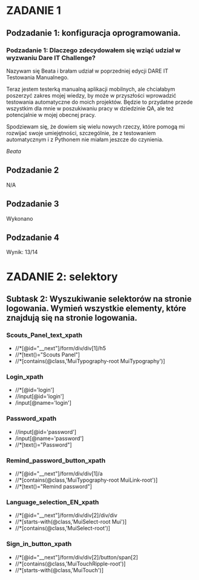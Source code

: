# ZADANIE 1
## Podzadanie 1: konfiguracja oprogramowania.
### Podzadanie 1: Dlaczego zdecydowałem się wziąć udział w wyzwaniu Dare IT Challenge?

Nazywam się Beata i brałam udział w poprzedniej edycji DARE IT Testowania Manualnego.

Teraz jestem testerką manualną aplikacji mobilnych, ale chciałabym poszerzyć zakres mojej wiedzy, by może w przyszłości wprowadzić testowania automatyczne do moich projektów. Będzie to przydatne przede wszystkim dla mnie w poszukiwaniu pracy w dziedzinie QA, ale też potencjalnie w mojej obecnej pracy.

Spodziewam się, że dowiem się wielu nowych rzeczy, które pomogą mi rozwijać swoje umiejętności, szczególnie, że z testowaniem automatycznym i z Pythonem nie miałam jeszcze do czynienia.

*Beata*


## Podzadanie 2
N/A


## Podzadanie 3
Wykonano

## Podzadanie 4

Wynik: 13/14


# ZADANIE 2: selektory


## Subtask 2: Wyszukiwanie selektorów na stronie logowania. Wymień wszystkie elementy, które znajdują się na stronie logowania.


### Scouts_Panel_text_xpath
* //*[@id="__next"]/form/div/div[1]/h5
* //*[text()="Scouts Panel"]
* //*[contains(@class,'MuiTypography-root MuiTypography')]


### Login_xpath
* //*[@id='login']
* //input[@id='login']
* /input[@name='login']


### Password_xpath
* //input[@id='password']
* /input[@name='password']
* //*[text()="Password"]
  

### Remind_password_button_xpath
* //*[@id="__next"]/form/div/div[1]/a
* //*[contains(@class,'MuiTypography-root MuiLink-root')]
* //*[text()="Remind password"]


### Language_selection_EN_xpath
* //*[@id="__next"]/form/div/div[2]/div/div
* //*[starts-with(@class,'MuiSelect-root Mui')]
* //*[contains(@class,'MuiSelect-root')]

  
### Sign_in_button_xpath
* //*[@id="__next"]/form/div/div[2]/button/span[2]
* //*[contains(@class,'MuiTouchRipple-root')]
* //*[starts-with(@class,'MuiTouch')]

